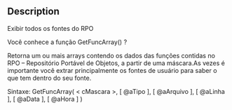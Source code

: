 ## Description
Exibir todos os fontes do RPO

Você conhece a função GetFuncArray() ?

Retorna um ou mais arrays contendo os dados das funções contidas no RPO – Repositório Portável de Objetos, a partir de uma máscara.As vezes é importante você extrar principalmente os fontes de usuário para saber o que tem dentro do seu fonte.

Sintaxe: GetFuncArray( < cMascara >, [ @aTipo ], [ @aArquivo ], [ @aLinha ], [ @aData ], [ @aHora ] )

